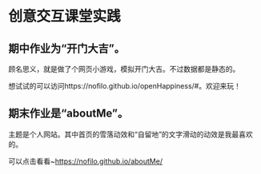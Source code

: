 # 创意交互课堂实践


## 期中作业为“开门大吉”。

顾名思义，就是做了个网页小游戏，模拟开门大吉。不过数据都是静态的。

想试试的可以访问https://nofilo.github.io/openHappiness/#。欢迎来玩！


## 期末作业是“aboutMe”。
主题是个人网站。其中首页的雪落动效和“自留地”的文字滑动的动效是我最喜欢的。

可以点击看看~https://nofilo.github.io/aboutMe/
